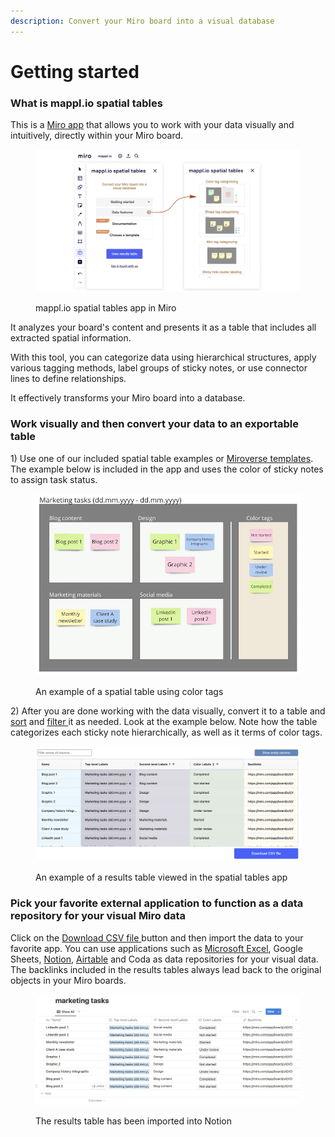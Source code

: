 ```yaml
---
description: Convert your Miro board into a visual database
---
```


# Getting started

### What is mappl.io spatial tables

This is a [Miro app](https://miro.com/marketplace/spatial-tables/) that allows you to work with your data visually and intuitively, directly within your Miro board.

<figure><img src=".gitbook/assets/GettingStarted_01.png" alt=""><figcaption><p>mappl.io spatial tables app in Miro</p></figcaption></figure>

It analyzes your board's content and presents it as a table that includes all extracted spatial information.

With this tool, you can categorize data using hierarchical structures, apply various tagging methods, label groups of sticky notes, or use connector lines to define relationships.

It effectively transforms your Miro board into a database.

### **Work visually and then convert your data to an exportable table**

1\) Use one of our included spatial table examples or [Miroverse templates](https://miro.com/miroverse/search/?term=mappl.io). The example below is included in the app and uses the color of sticky notes to assign task status.

<figure><img src=".gitbook/assets/GettingStarted_SpatialTables_01 (1).png" alt=""><figcaption><p>An example of a spatial table using color tags</p></figcaption></figure>

2\) After you are done working with the data visually, convert it to a table and [sort](results-tables/sort.md) and [filter ](results-tables/filter.md)it as needed. Look at the example below. Note how the table categorizes each sticky note hierarchically, as well as it terms of color tags.

<figure><img src=".gitbook/assets/GettingStarted_ (1).png" alt=""><figcaption><p>An example of a results table viewed in the spatial tables app</p></figcaption></figure>

### Pick your favorite external application to function as a data repository for your visual Miro data

Click on the [Download CSV file ](export/csv-export.md)button and then import the data to your favorite app. You can use applications such as [Microsoft Excel](export/export-to-excel.md), Google Sheets, [Notion](export/export-to-notion.md), [Airtable](export/export-to-airtable.md) and Coda as data repositories for your visual data. The backlinks included in the results tables always lead back to the original objects in your Miro boards.

<figure><img src=".gitbook/assets/Export_Notion_01.png" alt=""><figcaption><p>The results table has been imported into Notion</p></figcaption></figure>
